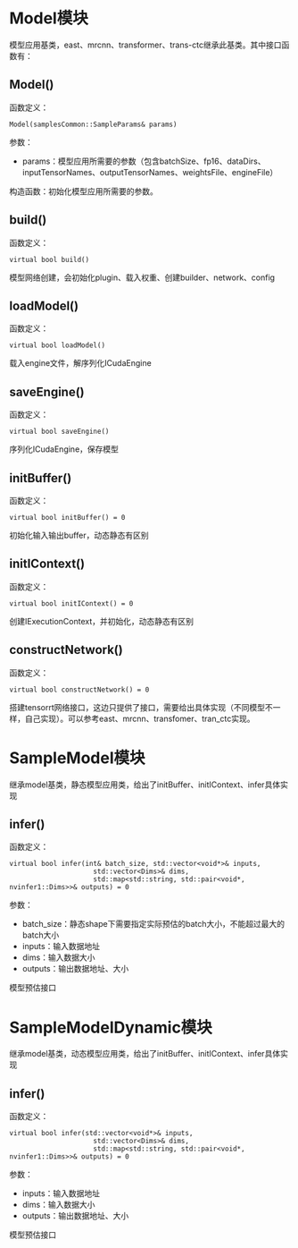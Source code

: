 # Model模块

模型应用基类，east、mrcnn、transformer、trans-ctc继承此基类。其中接口函数有：

## Model()

函数定义：
```
Model(samplesCommon::SampleParams& params)
```
参数：
* params：模型应用所需要的参数（包含batchSize、fp16、dataDirs、inputTensorNames、outputTensorNames、weightsFile、engineFile）

构造函数：初始化模型应用所需要的参数。

## build()

函数定义：

```
virtual bool build()
```
模型网络创建，会初始化plugin、载入权重、创建builder、network、config

## loadModel()

函数定义：

```
virtual bool loadModel()
```
载入engine文件，解序列化ICudaEngine

## saveEngine()

函数定义：

```
virtual bool saveEngine()
```
序列化ICudaEngine，保存模型

## initBuffer()

函数定义：

```
virtual bool initBuffer() = 0
```
初始化输入输出buffer，动态静态有区别

## initIContext()

函数定义：

```
virtual bool initIContext() = 0
```
创建IExecutionContext，并初始化，动态静态有区别

## constructNetwork()

函数定义：

```
virtual bool constructNetwork() = 0
```
搭建tensorrt网络接口，这边只提供了接口，需要给出具体实现（不同模型不一样，自己实现）。可以参考east、mrcnn、transfomer、tran_ctc实现。


# SampleModel模块

继承model基类，静态模型应用类，给出了initBuffer、initIContext、infer具体实现

## infer()

函数定义：

```
virtual bool infer(int& batch_size, std::vector<void*>& inputs,
                     std::vector<Dims>& dims,
                     std::map<std::string, std::pair<void*, nvinfer1::Dims>>& outputs) = 0
```
参数：
* batch_size：静态shape下需要指定实际预估的batch大小，不能超过最大的batch大小
* inputs：输入数据地址
* dims：输入数据大小
* outputs：输出数据地址、大小

模型预估接口

# SampleModelDynamic模块

继承model基类，动态模型应用类，给出了initBuffer、initIContext、infer具体实现

## infer()

函数定义：

```
virtual bool infer(std::vector<void*>& inputs,
                     std::vector<Dims>& dims,
                     std::map<std::string, std::pair<void*, nvinfer1::Dims>>& outputs) = 0
```
参数：
* inputs：输入数据地址
* dims：输入数据大小
* outputs：输出数据地址、大小

模型预估接口

